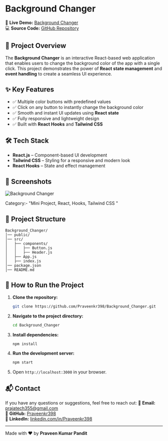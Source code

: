 # Background Changer

🚀 **Live Demo:** [Background Changer](https://ibgchanger.netlify.app/)  
💻 **Source Code:** [GitHub Repository](https://github.com/Praveenkr398/Background_Changer)

## 📌 Project Overview
The **Background Changer** is an interactive React-based web application that enables users to change the background color of the app with a single click. This project demonstrates the power of **React state management** and **event handling** to create a seamless UI experience.

## ✨ Key Features
- ✅ Multiple color buttons with predefined values
- ✅ Click on any button to instantly change the background color
- ✅ Smooth and instant UI updates using **React state**
- ✅ Fully responsive and lightweight design
- ✅ Built with **React Hooks** and **Tailwind CSS**

## 🛠️ Tech Stack
- **React.js** – Component-based UI development
- **Tailwind CSS** – Styling for a responsive and modern look
- **React Hooks** – State and effect management

## 📸 Screenshots
![Background Changer](https://github.com/user-attachments/assets/f209b886-58cc-4e6a-aac8-1208a8b354d9)


Category:- "Mini Project, React, Hooks, Tailwind CSS "

## 📂 Project Structure
```
Background_Changer/
│── public/
│── src/
│   ├── components/
│   │   ├── Button.js
│   │   ├── Header.js
│   ├── App.js
│   ├── index.js
│── package.json
│── README.md
```

## 🚀 How to Run the Project
1. **Clone the repository:**
   ```bash
   git clone https://github.com/Praveenkr398/Background_Changer.git
   ```
2. **Navigate to the project directory:**
   ```bash
   cd Background_Changer
   ```
3. **Install dependencies:**
   ```bash
   npm install
   ```
4. **Run the development server:**
   ```bash
   npm start
   ```
5. Open `http://localhost:3000` in your browser.

## 📬 Contact
If you have any questions or suggestions, feel free to reach out:
📧 **Email:** prajatech355@gmail.com  
🔗 **GitHub:** [Praveenkr398](https://github.com/Praveenkr398)  
🔗 **LinkedIn:** [linkedin.com/in/Praveenkr398](https://www.linkedin.com/in/Praveenkr398)

---
Made with ❤️ by **Praveen Kumar Pandit**
